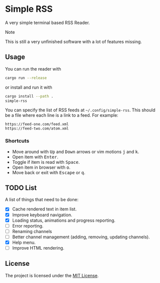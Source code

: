 # Simple RSS

A very simple terminal based RSS Reader.

> [!NOTE]
> This is still a very unfinished software with a lot of features missing.

## Usage

You can run the reader with

```sh
cargo run --release
```

or install and run it with

```sh
cargo install --path .
simple-rss
```

You can specify the list of RSS feeds at `~/.config/simple-rss`. This should be a file where each line is
a link to a feed. For example:

```text
https://feed-one.com/feed.xml
https://feed-two.com/atom.xml
```

### Shortcuts

- Move around with <kbd>Up</kbd> and <kbd>Down</kbd> arrows or vim motions <kbd>j</kbd> and <kbd>k</kbd>.
- Open item with <kbd>Enter</kbd>.
- Toggle if item is read with <kbd>Space</kbd>.
- Open item in browser with <kbd>o</kbd>.
- Move back or exit with <kbd>Escape</kbd> or <kbd>q</kbd>.

## TODO List

A list of things that need to be done:

- [x] Cache rendered text in item list.
- [x] Improve keyboard navigation.
- [x] Loading status, animations and progress reporting.
- [ ] Error reporting.
- [ ] Renaming channels
- [ ] Better channel management (adding, removing, updating channels).
- [x] Help menu.
- [ ] Improve HTML rendering.

## License

The project is licensed under the [MIT License](LICENSE).
